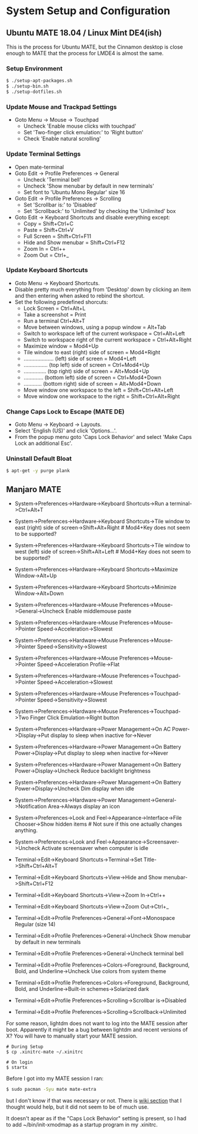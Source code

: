 System Setup and Configuration
==============================

## Ubuntu MATE 18.04 / Linux Mint DE4(ish)
This is the process for Ubuntu MATE, but the Cinnamon desktop is close enough
to MATE that the process for LMDE4 is almost the same.

### Setup Environment
```sh
$ ./setup-apt-packages.sh
$ ./setup-bin.sh
$ ./setup-dotfiles.sh
```

### Update Mouse and Trackpad Settings
+ Goto Menu -> Mouse -> Touchpad
  + Uncheck 'Enable mouse clicks with touchpad'
  + Set 'Two-finger click emulation:' to 'Right button'
  + Check 'Enable natural scrolling'

### Update Terminal Settings
+ Open mate-terminal
+ Goto Edit -> Profile Preferences -> General
  + Uncheck 'Terminal bell'
  + Uncheck 'Show menubar by default in new terminals'
  + Set font to 'Ubuntu Mono Regular' size 16
+ Goto Edit -> Profile Preferences -> Scrolling
  + Set 'Scrollbar is:' to 'Disabled'
  + Set 'Scrollback:' to 'Unlimited' by checking the 'Unlimited' box
+ Goto Edit -> Keyboard Shortcuts and disable everything except:
  + Copy = Shift+Ctrl+C
  + Paste = Shift+Ctrl+V
  + Full Screen = Shift+Ctrl+F11
  + Hide and Show menubar = Shift+Ctrl+F12
  + Zoom In = Ctrl++
  + Zoom Out = Ctrl+\_

### Update Keyboard Shortcuts
+ Goto Menu -> Keyboard Shortcuts.
+ Disable pretty much everything from 'Desktop' down by clicking an item
  and then entering <backspace> when asked to rebind the shortcut.
+ Set the following predefined shorcuts:
  + Lock Screen = Ctrl+Alt+L
  + Take a screenshot = Print
  + Run a terminal Ctrl+Alt+T
  + Move between windows, using a popup window = Alt+Tab
  + Switch to workspace left of the current workspace = Ctrl+Alt+Left
  + Switch to workspace right of the current workspace = Ctrl+Alt+Right
  + Maximize window = Mod4+Up
  + Tile window to east (right) side of screen = Mod4+Right
  + .................... (left) side of screen = Mod4+Left
  + ................ (top left) side of screen = Ctrl+Mod4+Up
  + ............... (top right) side of screen = Alt+Mod4+Up
  + ............. (bottom left) side of screen = Ctrl+Mod4+Down
  + ............ (bottom right) side of screen = Alt+Mod4+Down
  + Move window one workspace to the left = Shift+Ctrl+Alt+Left
  + Move window one workspace to the right = Shift+Ctrl+Alt+Right

### Change Caps Lock to Escape (MATE DE)
+ Goto Menu -> Keyboard -> Layouts.
+ Select 'English (US)' and click 'Options...'.
+ From the popup menu goto 'Caps Lock Behavior' and select 'Make Caps Lock an
  additional Esc'.

### Uninstall Default Bloat
```sh
$ apt-get -y purge plank
```

## Manjaro MATE
+ System->Preferences->Hardware->Keyboard Shortcuts->Run a terminal->Ctrl+Alt+T
+ System->Preferences->Hardware->Keyboard Shortcuts->Tile window to east (right) side of screen->Shift+Alt+Right # Mod4+Key does not seem to be supported?
+ System->Preferences->Hardware->Keyboard Shortcuts->Tile window to west (left) side of screen->Shift+Alt+Left   # Mod4+Key does not seem to be supported?
+ System->Preferences->Hardware->Keyboard Shortcuts->Maximize Window->Alt+Up
+ System->Preferences->Hardware->Keyboard Shortcuts->Minimize Window->Alt+Down
+ System->Preferences->Hardware->Mouse Preferences->Mouse->General->Uncheck Enable middlemouse paste
+ System->Preferences->Hardware->Mouse Preferences->Mouse->Pointer Speed->Acceleration->Slowest
+ System->Preferences->Hardware->Mouse Preferences->Mouse->Pointer Speed->Sensitivity->Slowest
+ System->Preferences->Hardware->Mouse Preferences->Mouse->Pointer Speed->Acceleration Profile->Flat
+ System->Preferences->Hardware->Mouse Preferences->Touchpad->Pointer Speed->Acceleration->Slowest
+ System->Preferences->Hardware->Mouse Preferences->Touchpad->Pointer Speed->Sensitivity->Slowest
+ System->Preferences->Hardware->Mouse Preferences->Touchpad->Two Finger Click Emulation->Right button
+ System->Preferences->Hardware->Power Management->On AC Power->Display->Put display to sleep when inactive for->Never
+ System->Preferences->Hardware->Power Management->On Battery Power->Display->Put display to sleep when inactive for->Never
+ System->Preferences->Hardware->Power Management->On Battery Power->Display->Uncheck Reduce backlight brightness
+ System->Preferences->Hardware->Power Management->On Battery Power->Display->Uncheck Dim display when idle
+ System->Preferences->Hardware->Power Management->General->Notification Area->Always display an icon
+ System->Preferences->Look and Feel->Appearance->Interface->File Chooser->Show hidden items # Not sure if this one actually changes anything.
+ System->Preferences->Look and Feel->Appearance->Screensaver->Uncheck Activate screensaver when computer is idle

+ Terminal->Edit->Keyboard Shortcuts->Terminal->Set Title->Shift+Ctrl+Alt+T
+ Terminal->Edit->Keyboard Shortcuts->View->Hide and Show menubar->Shift+Ctrl+F12
+ Terminal->Edit->Keyboard Shortcuts->View->Zoom In->Ctrl++
+ Terminal->Edit->Keyboard Shortcuts->View->Zoom Out->Ctrl+_
+ Terminal->Edit->Profile Preferences->General->Font->Monospace Regular (size 14)
+ Terminal->Edit->Profile Preferences->General->Uncheck Show menubar by default in new terminals
+ Terminal->Edit->Profile Preferences->General->Uncheck terminal bell
+ Terminal->Edit->Profile Preferences->Colors->Foreground, Background, Bold, and Underline->Uncheck Use colors from system theme
+ Terminal->Edit->Profile Preferences->Colors->Foreground, Background, Bold, and Underline->Built-in schemes->Solarized dark
+ Terminal->Edit->Profile Preferences->Scrolling->Scrollbar is->Disabled
+ Terminal->Edit->Profile Preferences->Scrolling->Scrollback->Unlimited

For some reason, lightdm does not want to log into the MATE session after boot.
Apparently it might be a bug between lightdm and recent versions of X?
You will have to manually start your MATE session.
```
# During Setup
$ cp .xinitrc-mate ~/.xinitrc

# On login
$ startx
```

Before I got into my MATE session I ran:
```sh
$ sudo pacman -Syu mate mate-extra
```
but I don't know if that was necessary or not.
There is [wiki section](https://wiki.archlinux.org/title/LightDM#Infinite_login_loop)
that I thought would help, but it did not seem to be of much use.

It doesn't apear as if the "Caps Lock Behavior" setting is present, so I had to
add ~/bin/init-xmodmap as a startup program in my .xinitrc.
